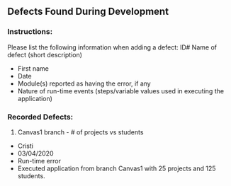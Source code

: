 ## Defects Found During Development

### Instructions:

Please list the following information when adding a defect:
ID# Name of defect (short description)
- First name
- Date
- Module(s) reported as having the error, if any
- Nature of run-time events (steps/variable values used in executing the application)

### Recorded Defects:

1. Canvas1 branch - # of projects vs students
- Cristi
- 03/04/2020
- Run-time error
- Executed application from branch Canvas1 with 25 projects and 125 students.


